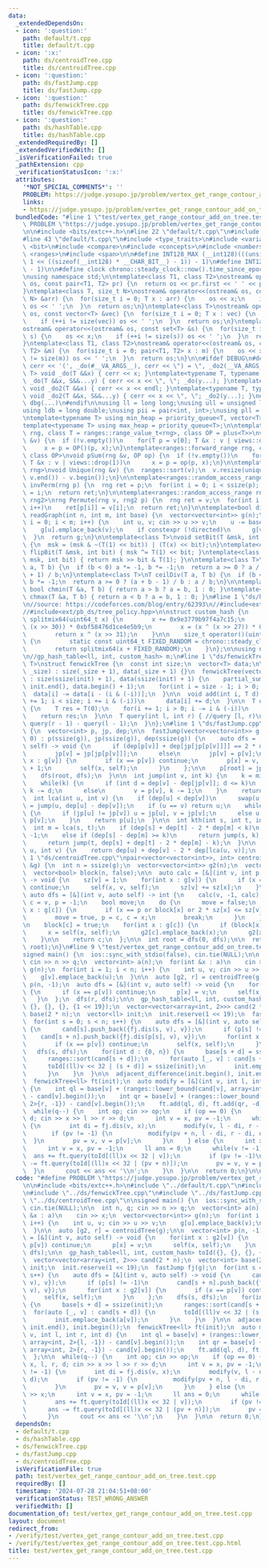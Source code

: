 ```yaml
---
data:
  _extendedDependsOn:
  - icon: ':question:'
    path: default/t.cpp
    title: default/t.cpp
  - icon: ':x:'
    path: ds/centroidTree.cpp
    title: ds/centroidTree.cpp
  - icon: ':question:'
    path: ds/fastJump.cpp
    title: ds/fastJump.cpp
  - icon: ':question:'
    path: ds/fenwickTree.cpp
    title: ds/fenwickTree.cpp
  - icon: ':question:'
    path: ds/hashTable.cpp
    title: ds/hashTable.cpp
  _extendedRequiredBy: []
  _extendedVerifiedWith: []
  _isVerificationFailed: true
  _pathExtension: cpp
  _verificationStatusIcon: ':x:'
  attributes:
    '*NOT_SPECIAL_COMMENTS*': ''
    PROBLEM: https://judge.yosupo.jp/problem/vertex_get_range_contour_add_on_tree
    links:
    - https://judge.yosupo.jp/problem/vertex_get_range_contour_add_on_tree
  bundledCode: "#line 1 \"test/vertex_get_range_contour_add_on_tree.test.cpp\"\n#define\
    \ PROBLEM \"https://judge.yosupo.jp/problem/vertex_get_range_contour_add_on_tree\"\
    \n\n#include <bits/extc++.h>\n#line 22 \"default/t.cpp\"\n#include <initializer_list>\n\
    #line 43 \"default/t.cpp\"\n#include <type_traits>\n#include <variant>\n#include\
    \ <bit>\n#include <compare>\n#include <concepts>\n#include <numbers>\n#include\
    \ <ranges>\n#include <span>\n\n#define INT128_MAX (__int128)(((unsigned __int128)\
    \ 1 << ((sizeof(__int128) * __CHAR_BIT__) - 1)) - 1)\n#define INT128_MIN (-INT128_MAX\
    \ - 1)\n\n#define clock chrono::steady_clock::now().time_since_epoch().count()\n\
    \nusing namespace std;\n\ntemplate<class T1, class T2>\nostream& operator<<(ostream&\
    \ os, const pair<T1, T2> pr) {\n  return os << pr.first << ' ' << pr.second;\n\
    }\ntemplate<class T, size_t N>\nostream& operator<<(ostream& os, const array<T,\
    \ N> &arr) {\n  for(size_t i = 0; T x : arr) {\n    os << x;\n    if (++i != N)\
    \ os << ' ';\n  }\n  return os;\n}\ntemplate<class T>\nostream& operator<<(ostream&\
    \ os, const vector<T> &vec) {\n  for(size_t i = 0; T x : vec) {\n    os << x;\n\
    \    if (++i != size(vec)) os << ' ';\n  }\n  return os;\n}\ntemplate<class T>\n\
    ostream& operator<<(ostream& os, const set<T> &s) {\n  for(size_t i = 0; T x :\
    \ s) {\n    os << x;\n    if (++i != size(s)) os << ' ';\n  }\n  return os;\n\
    }\ntemplate<class T1, class T2>\nostream& operator<<(ostream& os, const map<T1,\
    \ T2> &m) {\n  for(size_t i = 0; pair<T1, T2> x : m) {\n    os << x;\n    if (++i\
    \ != size(m)) os << ' ';\n  }\n  return os;\n}\n\n#ifdef DEBUG\n#define dbg(...)\
    \ cerr << '(', _do(#__VA_ARGS__), cerr << \") = \", _do2(__VA_ARGS__)\ntemplate<typename\
    \ T> void _do(T &&x) { cerr << x; }\ntemplate<typename T, typename ...S> void\
    \ _do(T &&x, S&&...y) { cerr << x << \", \"; _do(y...); }\ntemplate<typename T>\
    \ void _do2(T &&x) { cerr << x << endl; }\ntemplate<typename T, typename ...S>\
    \ void _do2(T &&x, S&&...y) { cerr << x << \", \"; _do2(y...); }\n#else\n#define\
    \ dbg(...)\n#endif\n\nusing ll = long long;\nusing ull = unsigned long long;\n\
    using ldb = long double;\nusing pii = pair<int, int>;\nusing pll = pair<ll, ll>;\n\
    \ntemplate<typename T> using min_heap = priority_queue<T, vector<T>, greater<T>>;\n\
    template<typename T> using max_heap = priority_queue<T>;\n\ntemplate<ranges::forward_range\
    \ rng, class T = ranges::range_value_t<rng>, class OP = plus<T>>\nvoid pSum(rng\
    \ &v) {\n  if (!v.empty())\n    for(T p = v[0]; T &x : v | views::drop(1))\n \
    \     x = p = OP()(p, x);\n}\ntemplate<ranges::forward_range rng, class T = ranges::range_value_t<rng>,\
    \ class OP>\nvoid pSum(rng &v, OP op) {\n  if (!v.empty())\n    for(T p = v[0];\
    \ T &x : v | views::drop(1))\n      x = p = op(p, x);\n}\n\ntemplate<ranges::forward_range\
    \ rng>\nvoid Unique(rng &v) {\n  ranges::sort(v);\n  v.resize(unique(v.begin(),\
    \ v.end()) - v.begin());\n}\n\ntemplate<ranges::random_access_range rng>\nrng\
    \ invPerm(rng p) {\n  rng ret = p;\n  for(int i = 0; i < ssize(p); i++)\n    ret[p[i]]\
    \ = i;\n  return ret;\n}\n\ntemplate<ranges::random_access_range rng, ranges::random_access_range\
    \ rng2>\nrng Permute(rng v, rng2 p) {\n  rng ret = v;\n  for(int i = 0; i < ssize(p);\
    \ i++)\n    ret[p[i]] = v[i];\n  return ret;\n}\n\ntemplate<bool directed>\nvector<vector<int>>\
    \ readGraph(int n, int m, int base) {\n  vector<vector<int>> g(n);\n  for(int\
    \ i = 0; i < m; i++) {\n    int u, v; cin >> u >> v;\n    u -= base, v -= base;\n\
    \    g[u].emplace_back(v);\n    if constexpr (!directed)\n      g[v].emplace_back(u);\n\
    \  }\n  return g;\n}\n\ntemplate<class T>\nvoid setBit(T &msk, int bit, bool x)\
    \ {\n  msk = (msk & ~(T(1) << bit)) | (T(x) << bit);\n}\ntemplate<class T> void\
    \ flipBit(T &msk, int bit) { msk ^= T(1) << bit; }\ntemplate<class T> bool getBit(T\
    \ msk, int bit) { return msk >> bit & T(1); }\n\ntemplate<class T>\nT floorDiv(T\
    \ a, T b) {\n  if (b < 0) a *= -1, b *= -1;\n  return a >= 0 ? a / b : (a - b\
    \ + 1) / b;\n}\ntemplate<class T>\nT ceilDiv(T a, T b) {\n  if (b < 0) a *= -1,\
    \ b *= -1;\n  return a >= 0 ? (a + b - 1) / b : a / b;\n}\n\ntemplate<class T>\
    \ bool chmin(T &a, T b) { return a > b ? a = b, 1 : 0; }\ntemplate<class T> bool\
    \ chmax(T &a, T b) { return a < b ? a = b, 1 : 0; }\n#line 1 \"ds/hashTable.cpp\"\
    \n//source: https://codeforces.com/blog/entry/62393\n//#include<ext/pb_ds/assoc_container.hpp>\n\
    //#include<ext/pb_ds/tree_policy.hpp>\n\nstruct custom_hash {\n    static uint64_t\
    \ splitmix64(uint64_t x) {\n        x += 0x9e3779b97f4a7c15;\n        x = (x ^\
    \ (x >> 30)) * 0xbf58476d1ce4e5b9;\n        x = (x ^ (x >> 27)) * 0x94d049bb133111eb;\n\
    \        return x ^ (x >> 31);\n    }\n\n    size_t operator()(uint64_t x) const\
    \ {\n        static const uint64_t FIXED_RANDOM = chrono::steady_clock::now().time_since_epoch().count();\n\
    \        return splitmix64(x + FIXED_RANDOM);\n    }\n};\n\nusing namespace __gnu_pbds;\n\
    \n//gp_hash_table<ll, int, custom_hash> m;\n#line 1 \"ds/fenwickTree.cpp\"\ntemplate<class\
    \ T>\nstruct fenwickTree {\n  const int size;\n  vector<T> data;\n\n  fenwickTree(int\
    \ _size) : size(_size + 1), data(_size + 1) {}\n  fenwickTree(vector<T> &init)\
    \ : size(ssize(init) + 1), data(ssize(init) + 1) {\n    partial_sum(init.begin(),\
    \ init.end(), data.begin() + 1);\n    for(int i = size - 1; i > 0; i--)\n    \
    \  data[i] -= data[i - (i & (-i))];\n  }\n\n  void add(int i, T d) {\n    for(i\
    \ += 1; i < size; i += i & (-i))\n      data[i] += d;\n  }\n\n  T query(int i)\
    \ {\n    T res = T(0);\n    for(i += 1; i > 0; i -= i & (-i))\n      res += data[i];\n\
    \    return res;\n  }\n\n  T query(int l, int r) { //query [l, r)\n    return\
    \ query(r - 1) - query(l - 1);\n  }\n};\n#line 1 \"ds/fastJump.cpp\"\nstruct fastJump\
    \ {\n  vector<int> p, jp, dep;\n\n  fastJump(vector<vector<int>> g, int root =\
    \ 0) : p(ssize(g)), jp(ssize(g)), dep(ssize(g)) {\n    auto dfs = [&](int v, auto\
    \ self) -> void {\n      if (dep[p[v]] + dep[jp[jp[p[v]]]] == 2 * dep[jp[p[v]]])\n\
    \        jp[v] = jp[jp[p[v]]];\n      else\n        jp[v] = p[v];\n\n      for(int\
    \ x : g[v]) {\n        if (x == p[v]) continue;\n        p[x] = v, dep[x] = dep[v]\
    \ + 1;\n        self(x, self);\n      }\n    };\n\n    p[root] = jp[root] = root;\n\
    \    dfs(root, dfs);\n  }\n\n  int jump(int v, int k) {\n    k = min(k, dep[v]);\n\
    \    while(k) {\n      if (int d = dep[v] - dep[jp[v]]; d <= k)\n        v = jp[v],\
    \ k -= d;\n      else\n        v = p[v], k -= 1;\n    }\n    return v;\n  }\n\n\
    \  int lca(int u, int v) {\n    if (dep[u] < dep[v])\n      swap(u, v);\n    u\
    \ = jump(u, dep[u] - dep[v]);\n    if (u == v) return u;\n    while(p[u] != p[v])\
    \ {\n      if (jp[u] != jp[v]) u = jp[u], v = jp[v];\n      else u = p[u], v =\
    \ p[v];\n    }\n    return p[u];\n  }\n\n  int kth(int s, int t, int k) {\n  \
    \  int m = lca(s, t);\n    if (dep[s] + dep[t] - 2 * dep[m] < k)\n      return\
    \ -1;\n    else if (dep[s] - dep[m] >= k)\n      return jump(s, k);\n    else\n\
    \      return jump(t, dep[s] + dep[t] - 2 * dep[m] - k);\n  }\n\n  int dis(int\
    \ u, int v) {\n    return dep[u] + dep[v] - 2 * dep[lca(u, v)];\n  }\n};\n#line\
    \ 1 \"ds/centroidTree.cpp\"\npair<vector<vector<int>>, int> centroidTree(vector<vector<int>>\
    \ &g) {\n  int n = ssize(g);\n  vector<vector<int>> g2(n);\n  vector<int> sz(n);\n\
    \  vector<bool> block(n, false);\n\n  auto calc = [&](int v, int p, auto self)\
    \ -> void {\n    sz[v] = 1;\n    for(int x : g[v]) {\n      if (x == p or block[x])\
    \ continue;\n      self(x, v, self);\n      sz[v] += sz[x];\n    }\n  };\n\n \
    \ auto dfs = [&](int v, auto self) -> int {\n    calc(v, -1, calc);\n\n    int\
    \ c = v, p = -1;\n    bool move;\n    do {\n      move = false;\n      for(int\
    \ x : g[c]) {\n        if (x == p or block[x] or 2 * sz[x] <= sz[v]) continue;\n\
    \        move = true, p = c, c = x;\n        break;\n      }\n    } while(move);\n\
    \n    block[c] = true;\n    for(int x : g[c]) {\n      if (block[x]) continue;\n\
    \      x = self(x, self);\n      g2[c].emplace_back(x);\n      g2[x].emplace_back(c);\n\
    \    }\n\n    return c;\n  };\n\n  int root = dfs(0, dfs);\n\n  return make_pair(g2,\
    \ root);\n}\n#line 9 \"test/vertex_get_range_contour_add_on_tree.test.cpp\"\n\n\
    signed main() {\n  ios::sync_with_stdio(false), cin.tie(NULL);\n\n  int n, q;\
    \ cin >> n >> q;\n  vector<int> a(n);\n  for(int &x : a)\n    cin >> x;\n  vector<vector<int>>\
    \ g(n);\n  for(int i = 1; i < n; i++) {\n    int u, v; cin >> u >> v;\n    g[u].emplace_back(v);\n\
    \    g[v].emplace_back(u);\n  }\n\n  auto [g2, r] = centroidTree(g);\n\n  vector<int>\
    \ p(n, -1);\n  auto dfs = [&](int v, auto self) -> void {\n    for(int x : g2[v])\
    \ {\n      if (x == p[v]) continue;\n      p[x] = v;\n      self(x, self);\n \
    \   }\n  };\n  dfs(r, dfs);\n\n  gp_hash_table<ll, int, custom_hash> toId({},\
    \ {}, {}, {}, {1 << 19});\n  vector<vector<array<int, 2>>> cand(2 * n);\n  vector<int>\
    \ base(2 * n);\n  vector<ll> init;\n  init.reserve(1 << 19);\n  fastJump fj(g);\n\
    \  for(int s = 0; s < n; s++) {\n    auto dfs = [&](int v, auto self) -> void\
    \ {\n      cand[s].push_back({fj.dis(s, v), v});\n      if (p[s] != -1)\n    \
    \    cand[s + n].push_back({fj.dis(p[s], v), v});\n      for(int x : g2[v]) {\n\
    \        if (x == p[v]) continue;\n        self(x, self);\n      }\n    };\n \
    \   dfs(s, dfs);\n    for(int d : {0, n}) {\n      base[s + d] = ssize(init);\n\
    \      ranges::sort(cand[s + d]);\n      for(auto [_, v] : cand[s + d]) {\n  \
    \      toId[(ll)v << 32 | (s + d)] = ssize(init);\n        init.emplace_back(a[v]);\n\
    \      }\n    }\n  }\n\n  adjacent_difference(init.begin(), init.end(), init.begin());\n\
    \  fenwickTree<ll> ft(init);\n  auto modify = [&](int v, int l, int r, int d)\
    \ {\n    int ql = base[v] + (ranges::lower_bound(cand[v], array<int, 2>{l, -1})\
    \ - cand[v].begin());\n    int qr = base[v] + (ranges::lower_bound(cand[v], array<int,\
    \ 2>{r, -1}) - cand[v].begin());\n    ft.add(ql, d), ft.add(qr, -d);\n  };\n\n\
    \  while(q--) {\n    int op; cin >> op;\n    if (op == 0) {\n      int x, l, r,\
    \ d; cin >> x >> l >> r >> d;\n      int v = x, pv = -1;\n      while(v != -1)\
    \ {\n        int di = fj.dis(v, x);\n        modify(v, l - di, r - di, d);\n \
    \       if (pv != -1) {\n          modify(pv + n, l - di, r - di, d);\n      \
    \  }\n        pv = v, v = p[v];\n      }\n    } else {\n      int x; cin >> x;\n\
    \      int v = x, pv = -1;\n      ll ans = 0;\n      while(v != -1) {\n      \
    \  ans += ft.query(toId[(ll)x << 32 | v]);\n        if (pv != -1)\n          ans\
    \ -= ft.query(toId[(ll)x << 32 | (pv + n)]);\n        pv = v, v = p[v];\n    \
    \  }\n      cout << ans << '\\n';\n    }\n  }\n\n  return 0;\n}\n\n"
  code: "#define PROBLEM \"https://judge.yosupo.jp/problem/vertex_get_range_contour_add_on_tree\"\
    \n\n#include <bits/extc++.h>\n#include \"../default/t.cpp\"\n#include \"../ds/hashTable.cpp\"\
    \n#include \"../ds/fenwickTree.cpp\"\n#include \"../ds/fastJump.cpp\"\n#include\
    \ \"../ds/centroidTree.cpp\"\n\nsigned main() {\n  ios::sync_with_stdio(false),\
    \ cin.tie(NULL);\n\n  int n, q; cin >> n >> q;\n  vector<int> a(n);\n  for(int\
    \ &x : a)\n    cin >> x;\n  vector<vector<int>> g(n);\n  for(int i = 1; i < n;\
    \ i++) {\n    int u, v; cin >> u >> v;\n    g[u].emplace_back(v);\n    g[v].emplace_back(u);\n\
    \  }\n\n  auto [g2, r] = centroidTree(g);\n\n  vector<int> p(n, -1);\n  auto dfs\
    \ = [&](int v, auto self) -> void {\n    for(int x : g2[v]) {\n      if (x ==\
    \ p[v]) continue;\n      p[x] = v;\n      self(x, self);\n    }\n  };\n  dfs(r,\
    \ dfs);\n\n  gp_hash_table<ll, int, custom_hash> toId({}, {}, {}, {}, {1 << 19});\n\
    \  vector<vector<array<int, 2>>> cand(2 * n);\n  vector<int> base(2 * n);\n  vector<ll>\
    \ init;\n  init.reserve(1 << 19);\n  fastJump fj(g);\n  for(int s = 0; s < n;\
    \ s++) {\n    auto dfs = [&](int v, auto self) -> void {\n      cand[s].push_back({fj.dis(s,\
    \ v), v});\n      if (p[s] != -1)\n        cand[s + n].push_back({fj.dis(p[s],\
    \ v), v});\n      for(int x : g2[v]) {\n        if (x == p[v]) continue;\n   \
    \     self(x, self);\n      }\n    };\n    dfs(s, dfs);\n    for(int d : {0, n})\
    \ {\n      base[s + d] = ssize(init);\n      ranges::sort(cand[s + d]);\n    \
    \  for(auto [_, v] : cand[s + d]) {\n        toId[(ll)v << 32 | (s + d)] = ssize(init);\n\
    \        init.emplace_back(a[v]);\n      }\n    }\n  }\n\n  adjacent_difference(init.begin(),\
    \ init.end(), init.begin());\n  fenwickTree<ll> ft(init);\n  auto modify = [&](int\
    \ v, int l, int r, int d) {\n    int ql = base[v] + (ranges::lower_bound(cand[v],\
    \ array<int, 2>{l, -1}) - cand[v].begin());\n    int qr = base[v] + (ranges::lower_bound(cand[v],\
    \ array<int, 2>{r, -1}) - cand[v].begin());\n    ft.add(ql, d), ft.add(qr, -d);\n\
    \  };\n\n  while(q--) {\n    int op; cin >> op;\n    if (op == 0) {\n      int\
    \ x, l, r, d; cin >> x >> l >> r >> d;\n      int v = x, pv = -1;\n      while(v\
    \ != -1) {\n        int di = fj.dis(v, x);\n        modify(v, l - di, r - di,\
    \ d);\n        if (pv != -1) {\n          modify(pv + n, l - di, r - di, d);\n\
    \        }\n        pv = v, v = p[v];\n      }\n    } else {\n      int x; cin\
    \ >> x;\n      int v = x, pv = -1;\n      ll ans = 0;\n      while(v != -1) {\n\
    \        ans += ft.query(toId[(ll)x << 32 | v]);\n        if (pv != -1)\n    \
    \      ans -= ft.query(toId[(ll)x << 32 | (pv + n)]);\n        pv = v, v = p[v];\n\
    \      }\n      cout << ans << '\\n';\n    }\n  }\n\n  return 0;\n}\n\n"
  dependsOn:
  - default/t.cpp
  - ds/hashTable.cpp
  - ds/fenwickTree.cpp
  - ds/fastJump.cpp
  - ds/centroidTree.cpp
  isVerificationFile: true
  path: test/vertex_get_range_contour_add_on_tree.test.cpp
  requiredBy: []
  timestamp: '2024-07-28 21:04:51+08:00'
  verificationStatus: TEST_WRONG_ANSWER
  verifiedWith: []
documentation_of: test/vertex_get_range_contour_add_on_tree.test.cpp
layout: document
redirect_from:
- /verify/test/vertex_get_range_contour_add_on_tree.test.cpp
- /verify/test/vertex_get_range_contour_add_on_tree.test.cpp.html
title: test/vertex_get_range_contour_add_on_tree.test.cpp
---
```

